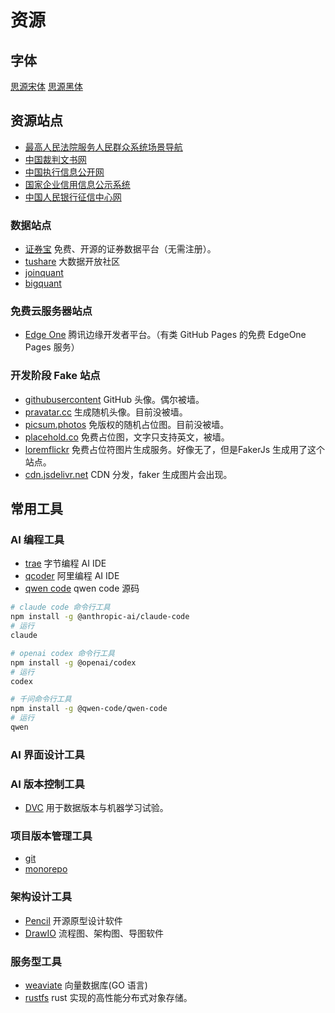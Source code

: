# 资源

## 字体

[思源宋体](https://github.com/adobe-fonts/source-han-serif)
[思源黑体](https://github.com/adobe-fonts/source-han-sans)

## 资源站点

- [最高人民法院服务人民群众系统场景导航](https://cjdh.court.gov.cn/index.html)
- [中国裁判文书网](https://wenshu.court.gov.cn/)
- [中国执行信息公开网](https://cjdh.court.gov.cn/performInformation.html)
- [国家企业信用信息公示系统]()
- [中国人民银行征信中心网]()

### 数据站点

- [证券宝](https://www.baostock.com) 免费、开源的证券数据平台（无需注册）。
- [tushare](https://www.tushare.pro) 大数据开放社区
- [joinquant](https://www.joinquant.com)
- [bigquant](https://www.bigquant.com)

### 免费云服务器站点

- [Edge One](https://edgeone.ai/) 腾讯边缘开发者平台。（有类 GitHub Pages 的免费 EdgeOne Pages 服务）

### 开发阶段 Fake 站点

- [githubusercontent](https://avatars.githubusercontent.com/u/27744505) GitHub 头像。偶尔被墙。
- [pravatar.cc](https://i.pravatar.cc/300) 生成随机头像。目前没被墙。
- [picsum.photos](https://picsum.photos/seed/oRV0aovmT/3950/597) 免版权的随机占位图。目前没被墙。
- [placehold.co](https://placehold.co/200x150/0066CC/FFFFFF?text=UserAvatar) 免费占位图，文字只支持英文，被墙。
- [loremflickr](https://loremflickr.com/3084/1275?lock=4950428607615840) 免费占位符图片生成服务。好像无了，但是FakerJs 生成用了这个站点。
- [cdn.jsdelivr.net](https://cdn.jsdelivr.net) CDN 分发，faker 生成图片会出现。

## 常用工具

### AI 编程工具

- [trae](https://www.trae.ai) 字节编程 AI IDE
- [qcoder](https://qoder.com) 阿里编程 AI IDE
- [qwen code](https://github.com/QwenLM/qwen-code) qwen code 源码

```bash
# claude code 命令行工具
npm install -g @anthropic-ai/claude-code
# 运行
claude

# openai codex 命令行工具
npm install -g @openai/codex
# 运行
codex

# 千问命令行工具
npm install -g @qwen-code/qwen-code
# 运行
qwen
```

### AI 界面设计工具

### AI 版本控制工具

- [DVC](https://github.com/iterative/dvc) 用于数据版本与机器学习试验。

### 项目版本管理工具

- [git]()
- [monorepo]()

### 架构设计工具

- [Pencil](https://github.com/evolus/pencil) 开源原型设计软件
- [DrawIO](https://github.com/jgraph/drawio-desktop) 流程图、架构图、导图软件

### 服务型工具

- [weaviate](https://github.com/weaviate/weaviate) 向量数据库(GO 语言)
- [rustfs](https://github.com/rustfs/rustfs) rust 实现的高性能分布式对象存储。
